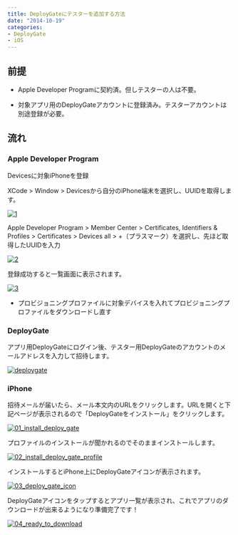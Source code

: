 ```yaml
---
title: DeployGateにテスターを追加する方法
date: "2014-10-19"
categories: 
- DeployGate
- iOS
---
```


## 前提



*  Apple Developer Programに契約済。但しテスターの人は不要。


*  対象アプリ用のDeployGateアカウントに登録済み。テスターアカウントは別途登録が必要。


## 流れ



### Apple Developer Program



Devicesに対象iPhoneを登録

XCode > Window > Devicesから自分のiPhone端末を選択し、UUIDを取得します。

[![1](https://hypermkt-blog.lolipop.io/wp-content/uploads/2014/10/1.png)](https://hypermkt-blog.lolipop.io/wp-content/uploads/2014/10/1.png)

Apple Developer Program > Member Center > Certificates, Identifiers & Profiles > Certificates > Devices all > +（プラスマーク）を選択し、先ほど取得したUUIDを入力


[![2](https://hypermkt-blog.lolipop.io/wp-content/uploads/2014/10/2.png)](https://hypermkt-blog.lolipop.io/wp-content/uploads/2014/10/2.png)

登録成功すると一覧画面に表示されます。


[![3](https://hypermkt-blog.lolipop.io/wp-content/uploads/2014/10/3.png)](https://hypermkt-blog.lolipop.io/wp-content/uploads/2014/10/3.png)


*  プロビジョニングプロファイルに対象デバイスを入れてプロビジョニングプロファイルをダウンロードし直す


### DeployGate


アプリ用DeployGateにログイン後、テスター用DeployGateのアカウントのメールアドレスを入力して招待します。


[![deploygate](https://hypermkt-blog.lolipop.io/wp-content/uploads/2014/10/deploygate.png)](https://hypermkt-blog.lolipop.io/wp-content/uploads/2014/10/deploygate.png)


### iPhone


招待メールが届いたら、メール本文内のURLをクリックします。URLを開くと下記ページが表示されるので「DeployGateをインストール」をクリックします。


[![01_install_deploy_gate](https://hypermkt-blog.lolipop.io/wp-content/uploads/2014/10/01_install_deploy_gate.png)](https://hypermkt-blog.lolipop.io/wp-content/uploads/2014/10/01_install_deploy_gate.png)

プロファイルのインストールが聞かれるのでそのままインストールします。


[![02_install_deploy_gate_profile](https://hypermkt-blog.lolipop.io/wp-content/uploads/2014/10/02_install_deploy_gate_profile.png)](https://hypermkt-blog.lolipop.io/wp-content/uploads/2014/10/02_install_deploy_gate_profile.png)

インストールするとiPhone上にDeployGateアイコンが表示されます。


[![03_deploy_gate_icon](https://hypermkt-blog.lolipop.io/wp-content/uploads/2014/10/03_deploy_gate_icon-e1413727212939.png)](https://hypermkt-blog.lolipop.io/wp-content/uploads/2014/10/03_deploy_gate_icon-e1413727212939.png)

DeployGateアイコンをタップするとアプリ一覧が表示され、これでアプリのダウンロードが出来るようになり準備完了です！


[![04_ready_to_download](https://hypermkt-blog.lolipop.io/wp-content/uploads/2014/10/04_ready_to_download.png)](https://hypermkt-blog.lolipop.io/wp-content/uploads/2014/10/04_ready_to_download.png)